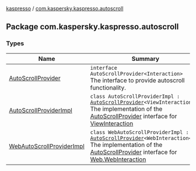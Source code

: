 [kaspresso](../index.md) / [com.kaspersky.kaspresso.autoscroll](./index.md)

## Package com.kaspersky.kaspresso.autoscroll

### Types

| Name | Summary |
|---|---|
| [AutoScrollProvider](-auto-scroll-provider/index.md) | `interface AutoScrollProvider<Interaction>`<br>The interface to provide autoscroll functionality. |
| [AutoScrollProviderImpl](-auto-scroll-provider-impl/index.md) | `class AutoScrollProviderImpl : `[`AutoScrollProvider`](-auto-scroll-provider/index.md)`<ViewInteraction>`<br>The implementation of the [AutoScrollProvider](-auto-scroll-provider/index.md) interface for [ViewInteraction](#) |
| [WebAutoScrollProviderImpl](-web-auto-scroll-provider-impl/index.md) | `class WebAutoScrollProviderImpl : `[`AutoScrollProvider`](-auto-scroll-provider/index.md)`<WebInteraction<*>>`<br>The implementation of the [AutoScrollProvider](-auto-scroll-provider/index.md) interface for [Web.WebInteraction](#) |
